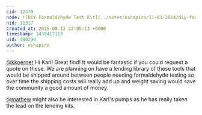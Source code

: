 ```yaml
---
cid: 12370
node: ![DIY Formaldehyde Test Kit](../notes/nshapiro/11-03-2014/diy-formaldehyde-test-kit)
nid: 11317
created_at: 2015-08-12 22:05:13 +0000
timestamp: 1439417113
uid: 380298
author: nshapiro
---
```


[@kkoerner](/profile/kkoerner) Hi Karl! Great find! It would be fantastic if you could request a quote on these. We are planning on have a lending library of these tools that would be shipped around between people needing formaldehyde testing so over time the shipping costs will really add up and weight saving would save the community a good amount of money. 

[@mathew](/profile/mathew) might also be interested in Karl's pumps as he has really taken the lead on the lending kits. 